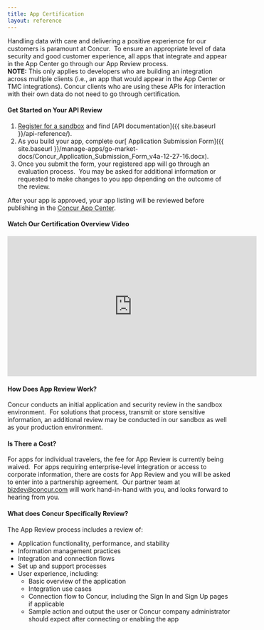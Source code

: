 ```yaml
---
title: App Certification
layout: reference
---
```


Handling data with care and delivering a positive experience for our customers is paramount at Concur.  To ensure an appropriate level of data security and good customer experience, all apps that integrate and appear in the App Center go through our App Review process.  
**NOTE:** This only applies to developers who are building an integration across multiple clients (i.e., an app that would appear in the App Center or TMC integrations). Concur clients who are using these APIs for interaction with their own data do not need to go through certification.

#### **Get Started on Your API Review**

1. [Register for a sandbox](/manage-apps/register.html) and find [API documentation]({{ site.baseurl }}/api-reference/).
2. As you build your app, complete our[ Application Submission Form]({{ site.baseurl }}/manage-apps/go-market-docs/Concur_Application_Submission_Form_v4a-12-27-16.docx).
3. Once you submit the form, your registered app will go through an evaluation process.  You may be asked for additional information or requested to make changes to you app depending on the outcome of the review.  

After your app is approved, your app listing will be reviewed before publishing in the [Concur App Center](https://www.concur.com/en-us/app-center).  

#### **Watch Our Certification Overview Video**
<iframe width="560" height="315" src="https://www.youtube.com/embed/AcvXN3jzn2s?list=PLLNSVdjqNPVtnNCWTZR5zBH91ZVf3UJZA" frameborder="0" allowfullscreen></iframe>

#### **How Does App Review Work?**  

Concur conducts an initial application and security review in the sandbox environment.  For solutions that process, transmit or store sensitive information, an additional review may be conducted in our sandbox as well as your production environment.  

#### **Is There a Cost?**  

For apps for individual travelers, the fee for App Review is currently being waived.  For apps requiring enterprise-level integration or access to corporate information, there are costs for App Review and you will be asked to enter into a partnership agreement.  Our partner team at [bizdev@concur.com](mailto:bizdev@concur.com) will work hand-in-hand with you, and looks forward to hearing from you.  

#### **What does Concur Specifically Review?**  

The App Review process includes a review of:  

- Application functionality, performance, and stability
- Information management practices
- Integration and connection flows
- Set up and support processes
- User experience, including:
    - Basic overview of the application
    - Integration use cases
    - Connection flow to Concur, including the Sign In and Sign Up pages if applicable
    - Sample action and output the user or Concur company administrator should expect after connecting or enabling the app


